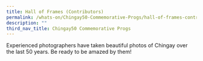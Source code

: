 ```yaml
---
title: Hall of Frames (Contributors)
permalink: /whats-on/Chingay50-Commemorative-Progs/hall-of-frames-contributors
description: ""
third_nav_title: Chingay50 Commemorative Progs
---
```

Experienced photographers have taken beautiful photos of Chingay over the last 50 years. Be ready to be amazed by them!